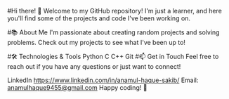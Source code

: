 #Hi there! 👋
Welcome to my GitHub repository! I'm just a learner, and here you'll find some of the projects and code I've been working on.

#📚 About Me
I'm passionate about creating random projects and solving problems. Check out my projects to see what I've been up to!

#🛠️ Technologies & Tools
Python
C
C++
Git
#📫 Get in Touch
Feel free to reach out if you have any questions or just want to connect!

LinkedIn https://www.linkedin.com/in/anamul-haque-sakib/
Email: anamulhaque9455@gmail.com
Happy coding! 🚀
